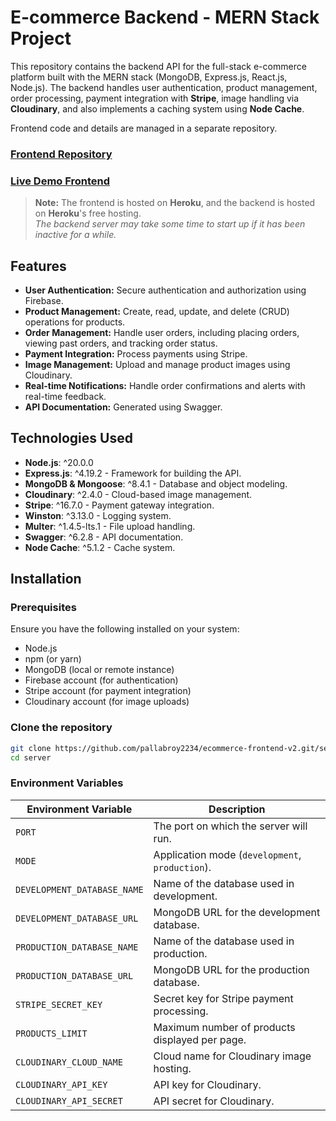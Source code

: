 # E-commerce Backend - MERN Stack Project

This repository contains the backend API for the full-stack e-commerce platform built with the MERN stack (MongoDB, Express.js, React.js, Node.js). The backend handles user authentication, product management, order processing, payment integration with **Stripe**, image handling via **Cloudinary**, and also implements a caching system using **Node Cache**.


Frontend code and details are managed in a separate repository.
### [Frontend Repository](https://github.com/pallabroy2234/ecommerce-frontend-v2.git)
### [Live Demo Frontend](https://ecom-frontend-v2-b7a6fa88076b.herokuapp.com/)
> **Note:** The frontend is hosted on **Heroku**, and the backend is hosted on **Heroku**'s free hosting.  
> _The backend server may take some time to start up if it has been inactive for a while._


## Features

- **User Authentication:** Secure authentication and authorization using Firebase.
- **Product Management:** Create, read, update, and delete (CRUD) operations for products.
- **Order Management:** Handle user orders, including placing orders, viewing past orders, and tracking order status.
- **Payment Integration:** Process payments using Stripe.
- **Image Management:** Upload and manage product images using Cloudinary.
- **Real-time Notifications:** Handle order confirmations and alerts with real-time feedback.
- **API Documentation:** Generated using Swagger.

## Technologies Used

- **Node.js**: ^20.0.0
- **Express.js**: ^4.19.2 - Framework for building the API.
- **MongoDB & Mongoose**: ^8.4.1 - Database and object modeling.
- **Cloudinary**: ^2.4.0 - Cloud-based image management.
- **Stripe**: ^16.7.0 - Payment gateway integration.
- **Winston**: ^3.13.0 - Logging system.
- **Multer**: ^1.4.5-lts.1 - File upload handling.
- **Swagger**: ^6.2.8 - API documentation.
- **Node Cache**: ^5.1.2 - Cache system. 

## Installation

### Prerequisites

Ensure you have the following installed on your system:

- Node.js
- npm (or yarn)
- MongoDB (local or remote instance)
- Firebase account (for authentication)
- Stripe account (for payment integration)
- Cloudinary account (for image uploads)

### Clone the repository

```bash
git clone https://github.com/pallabroy2234/ecommerce-frontend-v2.git/server
cd server
```
### Environment Variables
| Environment Variable              | Description                                 |
|-----------------------------------|---------------------------------------------|
| `PORT`                            | The port on which the server will run.      |
| `MODE`                            | Application mode (`development`, `production`). |
| `DEVELOPMENT_DATABASE_NAME`       | Name of the database used in development.   |
| `DEVELOPMENT_DATABASE_URL`        | MongoDB URL for the development database.   |
| `PRODUCTION_DATABASE_NAME`        | Name of the database used in production.    |
| `PRODUCTION_DATABASE_URL`         | MongoDB URL for the production database.    |
| `STRIPE_SECRET_KEY`               | Secret key for Stripe payment processing.   |
| `PRODUCTS_LIMIT`                  | Maximum number of products displayed per page. |
| `CLOUDINARY_CLOUD_NAME`           | Cloud name for Cloudinary image hosting.    |
| `CLOUDINARY_API_KEY`              | API key for Cloudinary.                     |
| `CLOUDINARY_API_SECRET`           | API secret for Cloudinary.                  |
